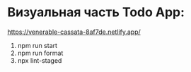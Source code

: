 # Визуальная часть Todo App:

https://venerable-cassata-8af7de.netlify.app/

1. npm run start
2. npm run format
3. npx lint-staged

